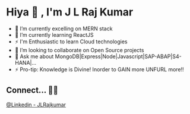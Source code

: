 # Hiya 👋 , I'm  J L Raj Kumar 

- 🔭 I’m currently excelling on MERN stack
- 🌱 I’m currently learning ReactJS
- ⚡ I'm Enthusiastic to learn Cloud technologies
- 👯 I’m looking to collaborate on Open Source projects
- 💬 Ask me about MongoDB|Express|Node|Javascript|SAP-ABAP|S4-HANA|...
- ⚡ Pro-tip: Knowledge is Divine! Inorder to GAIN more UNFURL more!!

## Connect... 🤝🏻 
[@Linkedin - JLRajkumar](https://www.linkedin.com/in/jlrajkumar/)
